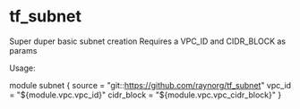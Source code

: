 # tf_subnet

Super duper basic subnet creation
Requires a VPC_ID and CIDR_BLOCK as params

Usage:

module subnet {
  source = "git::https://github.com/raynorg/tf_subnet"
  vpc_id = "${module.vpc.vpc_id}"
  cidr_block = "${module.vpc.vpc_cidr_block}"
}
